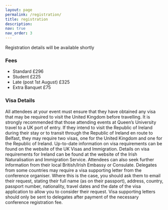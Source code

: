 ```yaml
---
layout: page
permalink: /registration/
title: registration
description: 
nav: true
nav_order: 3
---
```


<p>Registration details will be available shortly</p>

<h3>Fees</h3>

* Standard £296
* Student £225
* Late (post 1st August) £325
* Extra Banquet £75 

<h3>Visa Details</h3>
All attendees at your event must ensure that they have obtained any visa that may be required to visit the United Kingdom before travelling.  It is strongly recommended that those attending events at Queen’s University travel to a UK port of entry.  If they intend to visit the Republic of Ireland during their stay or to transit through the Republic of Ireland en route to Belfast, they may require two visas, one for the United Kingdom and one for the Republic of Ireland.
Up-to-date information on visa requirements can be found on the website of the UK Visas and Immigration.  Details on visa requirements for Ireland can be found at the website of the Irish Naturalisation and Immigration Service.  Attendees can also seek further information from their local British/Irish Embassy or Consulate.
Delegates from some countries may require a visa supporting letter from the conference organiser.  Where this is the case, you should ask them to email their request, stating their full name (as on their passport), address, country, passport number, nationality, travel dates and the date of the visa application to allow you to consider their request.  Visa supporting letters should only be sent to delegates after payment of the necessary conference registration fee.  




